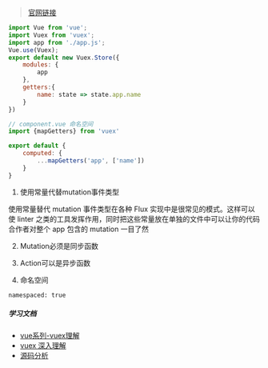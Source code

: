 > [官网链接](https://vuex.vuejs.org/zh/guide/)
```js
import Vue from 'vue';
import Vuex from 'vuex';
import app from './app.js';
Vue.use(Vuex);
export default new Vuex.Store({
    modules: {
        app
    },
    getters:{
        name: state => state.app.name
    }
})

// component.vue 命名空间
import {mapGetters} from 'vuex'

export default {
    computed: {
        ...mapGetters('app', ['name'])
    }
}
```

1. 使用常量代替mutation事件类型

使用常量替代 mutation 事件类型在各种 Flux 实现中是很常见的模式。这样可以使 linter 之类的工具发挥作用，同时把这些常量放在单独的文件中可以让你的代码合作者对整个 app 包含的 mutation 一目了然

2. Mutation必须是同步函数

3. Action可以是异步函数

4. 命名空间

`namespaced: true`

##### 学习文档

* [vue系列-vuex理解](https://juejin.im/post/5d500d0de51d453b5c121890)
* [vuex 深入理解](https://www.cnblogs.com/mengfangui/p/9146290.html)
* [源码分析](https://tech.meituan.com/2017/04/27/vuex-code-analysis.html)


